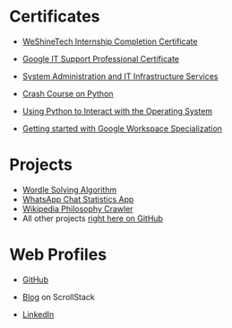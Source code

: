 # Certificates

- [WeShineTech Internship Completion Certificate](https://drive.google.com/file/d/1FKjtMmf1Aa3tDs8Ffqt41wXlkEHkc8Ma/view?usp=sharing)

- [Google IT Support Professional Certificate](https://www.coursera.org/account/accomplishments/specialization/certificate/WEV3PB2VGNNR)

- [System Administration and IT Infrastructure Services](https://www.coursera.org/account/accomplishments/specialization/certificate/WEV3PB2VGNNR)

- [Crash Course on Python](https://www.coursera.org/account/accomplishments/certificate/TVZK74AUUDRF)

- [Using Python to Interact with the Operating System](https://www.coursera.org/account/accomplishments/certificate/TG3RKKWDFF28)

- [Getting started with Google Workspace Specialization](https://www.coursera.org/account/accomplishments/specialization/certificate/6T9A9KYP8L8X)

# Projects

- [Wordle Solving Algorithm](https://ansht.stck.me/post/16674/Hello-Wordle)
- [WhatsApp Chat Statistics App](https://github.com/anshunderscore/chat-analyzer)
- [Wikipedia Philosophy Crawler](https://github.com/anshunderscore/philosophy-wikicrawl)
- All other projects [right here on GitHub](https://github.com/anshunderscore?tab=repositories)

# Web Profiles

- [GitHub](https://github.com/anshunderscore)

- [Blog](https://ansht.stck.me) on ScrollStack

- [LinkedIn](https://www.linkedin.com/in/ansht/)

